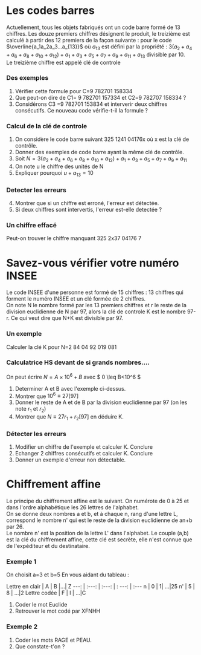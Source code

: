 # Les codes barres 

Actuellement, tous les objets fabriqués ont un code barre formé de 13 chiffres. Les douze premiers chiffres désignent le produit, le treizième est calculé à partir des 12 premiers de la façon suivante : 
pour le code $\overline{a_1a_2a_3...a_{13}}$ où $a_{13}$ est défini par la propriété : $3(a_2+a_4+a_6+a_8+a_{10}+a_{12})+a_1+a_3+a_5+a_7+a_9+a_{11}+a_{13}$ divisible par 10.<br>
Le treizième chiffre est appelé clé de controle
### Des exemples 
1. Vérifier cette formule pour C=9 782701 158334
2. Que peut-on dire de C1= 9 782701 157334 et C2=9 782707 158334 ?
3. Considérons C3 =9 782701 153834 et interverir deux chiffres consécutifs. Ce nouveau code vérifie-t-il la formule ? 

### Calcul de la clé de controle

1. On considère le code barre suivant 325 1241 04176x où x est la clé de contrôle. 
2. Donner des exemples de code barre ayant la même clé de contrôle. 
3. Soit $N=3(a_2+a_4+a_6+a_8+a_{10}+a_{12})+a_1+a_3+a_5+a_7+a_9+a_{11}$
  1. On note u le chiffre des unités de N
  2. Expliquer pourquoi $u+a_{13}=10$
### Detecter les erreurs
4. Montrer que si un chiffre est erroné, l'erreur est détectée.
5. Si deux chiffres sont intervertis, l'erreur est-elle detectée ?

### Un chiffre effacé

Peut-on trouver le chiffre manquant 325 2x37 04176 7


# Savez-vous vérifier votre numéro INSEE

Le code INSEE d'une personne est formé de 15 chiffres : 13 chiffres qui forment le numéro INSEE et un clé formée de 2 chiffres. <br>
On note N le nombre formé par les 13 premiers chiffres et r le reste de la division euclidienne de N par 97, alors la clé de controle K est le nombre 97-r. Ce qui veut dire que N+K est divisible par 97.
### Un exemple 
Calculer la clé K pour N=2 84 04 92 019 081

### Calculatrice HS devant de si grands nombres....
On peut écrire $N=A\times 10^6 + B$ avec $ 0 \leq B<10^6 $
1. Determiner A et B avec l'exemple ci-dessus.
2. Montrer que $10^6 \equiv 27[97]$ 
3. Donner le reste de A et de B par la division euclidienne par 97 (on les note $r_1$ et $r_2$)
4. Montrer que $N \equiv 27r_1+r_2[97]$ en déduire K. 

### Détecter les erreurs 
1. Modifier un chiffre de l'exemple et calculer K. Conclure
2. Echanger 2 chiffres consécutifs et calculer K. Conclure 
3. Donner un exemple d'erreur non détectable. 

# Chiffrement affine

Le principe du chiffrement affine est le suivant. On numérote de 0 à 25 et dans l'ordre alphabétique les 26 lettres de l'alphabet. <br>
On se donne deux nombres a et b, et à chaque n, rang d'une lettre L, correspond le nombre n' qui est le reste de la division euclidienne de an+b par 26. <br>
Le nombre n' est la position de la lettre L' dans l'alphabet. 
Le couple (a,b) est la clé du chiffrement affine, cette clé est secrète, elle n'est connue que de l'expéditeur et du destinataire. 
### Exemple 1
On choisit a=3 et b=5
En vous aidant du tableau :<br>

Lettre en clair | A | B |...| Z
---: | :---: | :---: | : ---: | :--- 
n | 0 | 1| ...|25 
n' | 5 | 8 | ...|2
Lettre codée | F | I | ...|C

1. Coder le mot Euclide 
2. Retrouver le mot codé par XFNHH

### Exemple 2
1. Coder les mots RAGE et PEAU. 
2. Que constate-t'on ? 



